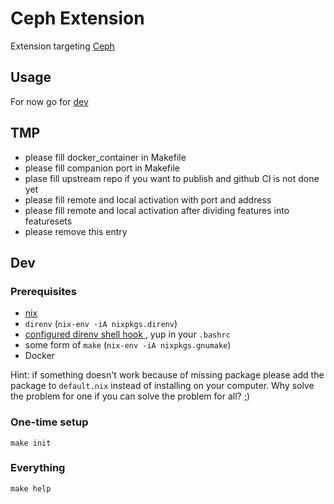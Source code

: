 # Ceph Extension
Extension targeting [Ceph](https://ceph.io/en/)

## Usage
For now go for [dev](#dev)

## TMP
- please fill docker_container in Makefile
- please fill companion port in Makefile
- plase fill upstream repo if you want to publish and github CI is not done yet
- please fill remote and local activation with port and address
- please fill remote and local activation after dividing features into featuresets
- please remove this entry

## Dev

### Prerequisites
- [nix](https://nixos.org/nix/manual/#chap-installation)
- `direnv` (`nix-env -iA nixpkgs.direnv`)
- [configured direnv shell hook ](https://direnv.net/docs/hook.html), yup in your `.bashrc`
- some form of `make` (`nix-env -iA nixpkgs.gnumake`)
- Docker

Hint: if something doesn't work because of missing package please add the package to `default.nix` instead of installing on your computer. Why solve the problem for one if you can solve the problem for all? ;)

### One-time setup
```
make init
```

### Everything
```
make help
```
